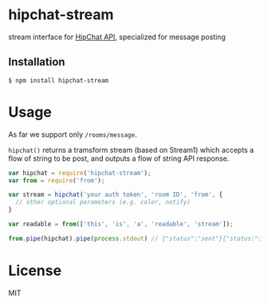 # hipchat-stream

stream interface for [HipChat API](https://www.hipchat.com/docs/api/), specialized for message posting

## Installation

`$ npm install hipchat-stream`

# Usage

As far we support only `/rooms/message`.

`hipchat()` returns a tramsform stream (based on Stream1) which accepts a flow of string to be post, and outputs a flow of string API response.

```javascript
var hipchat = require('hipchat-stream');
var from = require('from');

var stream = hipchat('your auth token', 'room ID', 'from', {
  // other optional parameters (e.g. color, notify)
}

var readable = from(['this', 'is', 'a', 'readable', 'stream']);

from.pipe(hipchat).pipe(process.stdout) // {"status":"sent"}{"status:"sent"} ...
```

# License

MIT
